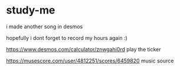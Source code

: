 # study-me

i made another song in desmos

hopefully i dont forget to record my hours again :)

https://www.desmos.com/calculator/znwgahi0rd
play the ticker

https://musescore.com/user/4812251/scores/6459820
music source
